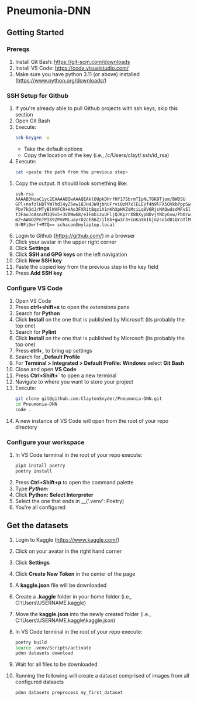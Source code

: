 # Pneumonia-DNN

## Getting Started

### Prereqs
1. Install Git Bash: https://git-scm.com/downloads
1. Install VS Code: https://code.visualstudio.com/
1. Make sure you have python 3.11 (or above) installed (https://www.python.org/downloads/)

### SSH Setup for Github
1. If you're already able to pull Github projects with ssh keys, skip this section
1. Open Git Bash
1. Execute:
    ```bash
    ssh-keygen -o
    ```
    * Take the default options
    * Copy the location of the key (i.e., /c/Users/clayt/.ssh/id_rsa)
1. Execute:
    ```bash
    cat <paste the path from the previous step>
    ```
1. Copy the output. It should look something like:
    ```
    ssh-rsa AAAAB3NzaC1yc2EAAAABIwAAAQEAklOUpkDHrfHY17SbrmTIpNLTGK9Tjom/BWDSU
    GPl+nafzlHDTYW7hdI4yZ5ew18JH4JW9jbhUFrviQzM7xlELEVf4h9lFX5QVkbPppSwg0cda3
    Pbv7kOdJ/MTyBlWXFCR+HAo3FXRitBqxiX1nKhXpHAZsMciLq8V6RjsNAQwdsdMFvSlVK/7XA
    t3FaoJoAsncM1Q9x5+3V0Ww68/eIFmb1zuUFljQJKprrX88XypNDvjYNby6vw/Pb0rwert/En
    mZ+AW4OZPnTPI89ZPmVMLuayrD2cE86Z/il8b+gw3r3+1nKatmIkjn2so1d01QraTlMqVSsbx
    NrRFi9wrf+M7Q== schacon@mylaptop.local
    ```
1. Login to Github (https://github.com/) in a browser
1. Click your avatar in the upper right corner
1. Click __Settings__
1. Click __SSH and GPG keys__ on the left navigation
1. Click __New SSH key__
1. Paste the copied key from the previous step in the key field
1. Press __Add SSH key__

### Configure VS Code
1. Open VS Code
1. Press __ctrl+shift+x__ to open the extensions pane
1. Search for __Python__
1. Click __Install__ on the one that is published by Microsoft (its probably the top one)
1. Search for __Pylint__
1. Click __Install__ on the one that is published by Microsoft (its probably the top one)
1. Press __ctrl+,__ to bring up settings
1. Search for ___Default Profile__
1. For __Terminal > Integrated > Default Profile: Windows__ select __Git Bash__
1. Close and open __VS Code__
1. Press __Ctrl+Shift+`__ to open a new terminal
1. Navigate to where you want to store your project
1. Execute:
    ```bash
    git clone git@github.com:ClaytonSnyder/Pneumonia-DNN.git
    cd Pneumonia-DNN
    code .
    ```
1. A new instance of VS Code will open from the root of your repo directory

### Configure your workspace
1. In VS Code terminal in the root of your repo execute:
    ```bash
    pip3 install poetry
    poetry install
    ```
1. Press __Ctrl+Shift+p__ to open the command palette
1. Type ___Python:___
1. Click __Python: Select Interpreter__
1. Select the one that ends in __('.venv': Poetry)
1. You're all configured

## Get the datasets
1. Login to Kaggle (https://www.kaggle.com/)
1. Click on your avatar in the right hand corner
1. Click __Settings__
1. Click __Create New Token__ in the center of the page
1. A __kaggle.json__ file will be downloaded
1. Create a __.kaggle__ folder in your home folder (i.e., C:\Users\USERNAME\.kaggle\)
1. Move the __kaggle.json__ into the newly created folder (i.e., C:\Users\USERNAME\.kaggle\kaggle.json)
1.  In VS Code terminal in the root of your repo execute:
    ```bash
    poetry build
    source .venv/Scripts/activate
    pdnn datasets download
    ```
1. Wait for all files to be downloaded
1. Running the following will create a dataset comprised of images from all configured datasets

    ```bash
    pdnn datasets preprocess my_first_dataset
    ```
